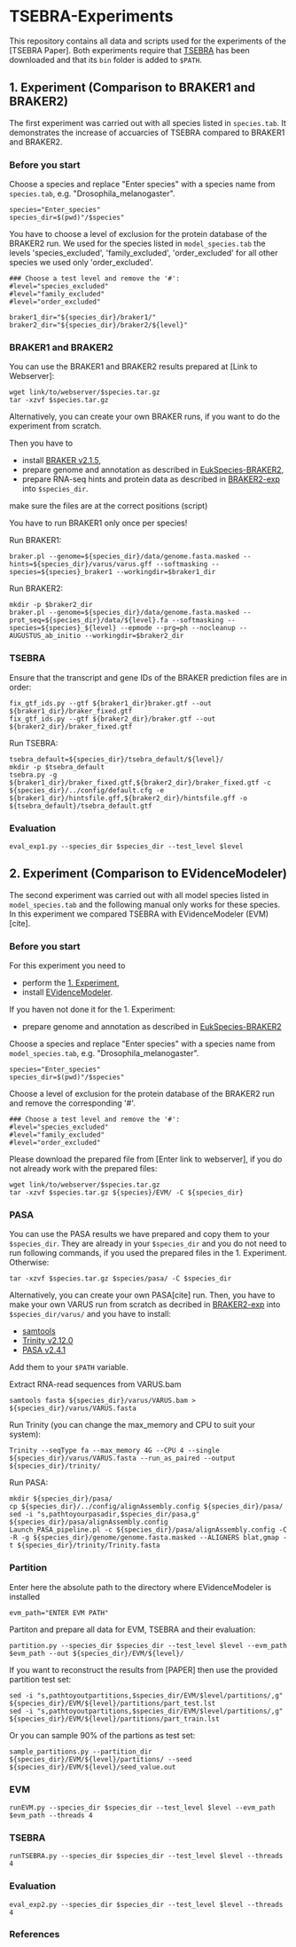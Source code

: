 # TSEBRA-Experiments

This repository contains all data and scripts used for the experiments of the [TSEBRA Paper].
Both experiments require that [TSEBRA](https://github.com/LarsGab/TSEBRA) has been downloaded and that its ```bin``` folder is added to ```$PATH```.

<h2 id="1-exp"> 1. Experiment (Comparison to BRAKER1 and BRAKER2)</h2>

The first experiment was carried out with all species listed in ```species.tab```. It demonstrates the increase of accuarcies of TSEBRA compared to BRAKER1 and BRAKER2.

### Before you start
Choose a species and replace "Enter species" with a species name from ```species.tab```, e.g. "Drosophila_melanogaster".
```console
species="Enter_species"
species_dir=$(pwd)"/$species"
```

You have to choose a level of exclusion for the protein database of the BRAKER2 run.
We used for the species listed in ```model_species.tab``` the levels 'species_excluded', 'family_excluded', 'order_excluded' for all other species we used only 'order_excluded'.
```console
### Choose a test level and remove the '#':
#level="species_excluded"
#level="family_excluded"
#level="order_excluded"

braker1_dir="${species_dir}/braker1/"
braker2_dir="${species_dir}/braker2/${level}"
```

### BRAKER1 and BRAKER2
You can use the BRAKER1 and BRAKER2 results prepared at [Link to Webserver]:
```console
wget link/to/webserver/$species.tar.gz
tar -xzvf $species.tar.gz
```

Alternatively, you can create your own BRAKER runs, if you want to do the experiment from scratch.

Then you have to
* install [BRAKER v2.1.5](https://github.com/Gaius-Augustus/BRAKER/releases/tag/v2.1.5),
* prepare genome and annotation as described in [EukSpecies-BRAKER2](https://github.com/gatech-genemark/EukSpecies-BRAKER2),
* prepare RNA-seq hints and protein data as described in [BRAKER2-exp](https://github.com/gatech-genemark/BRAKER2-exp) into ```$species_dir```.

make sure the files are at the correct positions (script)

You have to run BRAKER1 only once per species!

Run BRAKER1:

```console
braker.pl --genome=${species_dir}/data/genome.fasta.masked --hints=${species_dir}/varus/varus.gff --softmasking --species=${species}_braker1 --workingdir=$braker1_dir
```

Run BRAKER2:
```console
mkdir -p $braker2_dir
braker.pl --genome=${species_dir}/data/genome.fasta.masked --prot_seq=${species_dir}/data/${level}.fa --softmasking --species=${species}_${level} --epmode --prg=ph --nocleanup --AUGUSTUS_ab_initio --workingdir=$braker2_dir
```

### TSEBRA

Ensure that the transcript and gene IDs of the BRAKER prediction files are in order:
```console
fix_gtf_ids.py --gtf ${braker1_dir}braker.gtf --out ${braker1_dir}/braker_fixed.gtf
fix_gtf_ids.py --gtf ${braker2_dir}/braker.gtf --out ${braker2_dir}/braker_fixed.gtf
```

Run TSEBRA:
```console
tsebra_default=${species_dir}/tsebra_default/${level}/
mkdir -p $tsebra_default
tsebra.py -g ${braker1_dir}/braker_fixed.gtf,${braker2_dir}/braker_fixed.gtf -c ${species_dir}/../config/default.cfg -e ${braker1_dir}/hintsfile.gff,${braker2_dir}/hintsfile.gff -o ${tsebra_default}/tsebra_default.gtf
```

### Evaluation
```console
eval_exp1.py --species_dir $species_dir --test_level $level
```

## 2. Experiment (Comparison to EVidenceModeler)

The second experiment was carried out with all model species listed in ```model_species.tab``` and the following manual only works for these species. In this experiment we compared TSEBRA with EVidenceModeler (EVM) [cite].

### Before you start

For this experiment you need to
* perform the [1. Experiment](#1-exp),
* install [EVidenceModeler](https://github.com/EVidenceModeler/EVidenceModeler).

If you haven not done it for the 1. Experiment:
* prepare genome and annotation as described in [EukSpecies-BRAKER2](https://github.com/gatech-genemark/EukSpecies-BRAKER2)

Choose a species and replace "Enter species" with a species name from ```model_species.tab```, e.g. "Drosophila_melanogaster".
```console
species="Enter_species"
species_dir=$(pwd)"/$species"
```

Choose a level of exclusion for the protein database of the BRAKER2 run and remove the corresponding '#'.
```console
### Choose a test level and remove the '#':
#level="species_excluded"
#level="family_excluded"
#level="order_excluded"
```

Please download the prepared file from [Enter link to webserver], if you do not already work with the prepared files:
```console
wget link/to/webserver/$species.tar.gz
tar -xzvf $species.tar.gz ${species}/EVM/ -C ${species_dir}
```

### PASA
You can use the PASA results we have prepared and copy them to your ```$species_dir```.
They are already in your ```$species_dir``` and you do not need to run following commands, if you used the prepared files in the 1. Experiment. Otherwise:
```console
tar -xzvf $species.tar.gz $species/pasa/ -C $species_dir
```

Alternatively, you can create your own PASA[cite] run. Then, you have to make your own VARUS run from scratch as decribed in [BRAKER2-exp](https://github.com/gatech-genemark/BRAKER2-exp) into ```$species_dir/varus/``` and you have to install:
* [samtools](https://github.com/samtools/samtools)
* [Trinity v2.12.0](https://github.com/trinityrnaseq/trinityrnaseq/releases/tag/v2.12.0)
* [PASA v2.4.1](https://github.com/PASApipeline/PASApipeline/releases/tag/pasa-v2.4.1)

Add them to your ```$PATH``` variable.

Extract RNA-read sequences from VARUS.bam
```console
samtools fasta ${species_dir}/varus/VARUS.bam > ${species_dir}/varus/VARUS.fasta
```

Run Trinity (you can change the max_memory and CPU to suit your system):
```console
Trinity --seqType fa --max_memory 4G --CPU 4 --single ${species_dir}/varus/VARUS.fasta --run_as_paired --output ${species_dir}/trinity/
```

Run PASA:
```console
mkdir ${species_dir}/pasa/
cp ${species_dir}/../config/alignAssembly.config ${species_dir}/pasa/
sed -i "s,pathtoyourpasadir,$species_dir/pasa,g" ${species_dir}/pasa/alignAssembly.config
Launch_PASA_pipeline.pl -c ${species_dir}/pasa/alignAssembly.config -C -R -g ${species_dir}/genome/genome.fasta.masked --ALIGNERS blat,gmap -t ${species_dir}/trinity/Trinity.fasta
```

### Partition
Enter here the absolute path to the directory where EVidenceModeler is installed
```console
evm_path="ENTER EVM PATH"
```

Partiton and prepare all data for EVM, TSEBRA and their evaluation:
```console
partition.py --species_dir $species_dir --test_level $level --evm_path $evm_path --out ${species_dir}/EVM/${level}/
```

If you want to reconstruct the results from [PAPER] then use the provided partition test set:
```console
sed -i "s,pathtoyoutpartitions,$species_dir/EVM/$level/partitions/,g" ${species_dir}/EVM/${level}/partitions/part_test.lst
sed -i "s,pathtoyoutpartitions,$species_dir/EVM/$level/partitions/,g" ${species_dir}/EVM/${level}/partitions/part_train.lst
```
Or you can sample 90% of the partions as test set:
```console
sample_partitions.py --partition_dir ${species_dir}/EVM/${level}/partitions/ --seed ${species_dir}/EVM/${level}/seed_value.out
```

### EVM

```console
runEVM.py --species_dir $species_dir --test_level $level --evm_path $evm_path --threads 4
```
### TSEBRA
```console
runTSEBRA.py --species_dir $species_dir --test_level $level --threads 4
```

### Evaluation
```console
eval_exp2.py --species_dir $species_dir --test_level $level --threads 4
```

### References

